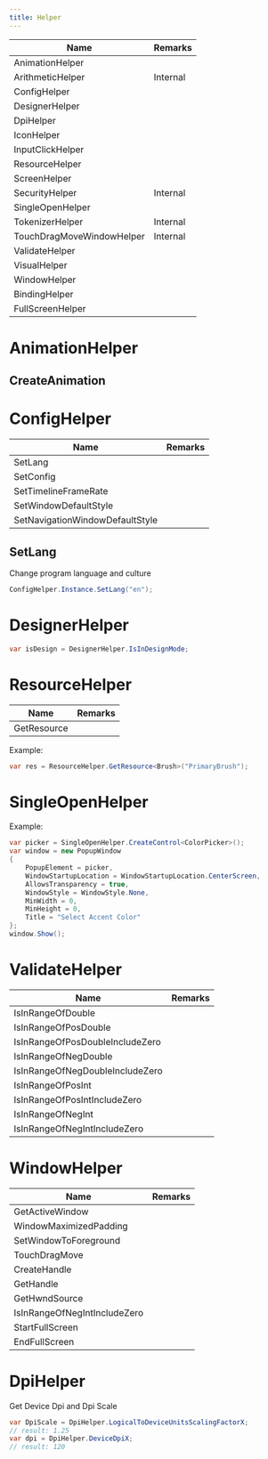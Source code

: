 ```yaml
---
title: Helper
---
```


|Name|Remarks|
|-|-|
|AnimationHelper||
|ArithmeticHelper|Internal|
|ConfigHelper||
|DesignerHelper||
|DpiHelper||
|IconHelper||
|InputClickHelper||
|ResourceHelper||
|ScreenHelper||
|SecurityHelper|Internal|
|SingleOpenHelper||
|TokenizerHelper|Internal|
|TouchDragMoveWindowHelper|Internal|
|ValidateHelper||
|VisualHelper||
|WindowHelper||
|BindingHelper||
|FullScreenHelper||

# AnimationHelper
## CreateAnimation

# ConfigHelper
|Name|Remarks|
|-|-|
|SetLang||
|SetConfig||
|SetTimelineFrameRate||
|SetWindowDefaultStyle||
|SetNavigationWindowDefaultStyle||

## SetLang
Change program language and culture

```cs
ConfigHelper.Instance.SetLang("en");
``` 

# DesignerHelper

```cs
var isDesign = DesignerHelper.IsInDesignMode;
```

# ResourceHelper
|Name|Remarks|
|-|-|
|GetResource||

Example:

```cs
var res = ResourceHelper.GetResource<Brush>("PrimaryBrush");
```

# SingleOpenHelper

Example:

```cs
var picker = SingleOpenHelper.CreateControl<ColorPicker>();
var window = new PopupWindow
{
    PopupElement = picker,
    WindowStartupLocation = WindowStartupLocation.CenterScreen,
    AllowsTransparency = true,
    WindowStyle = WindowStyle.None,
    MinWidth = 0,
    MinHeight = 0,
    Title = "Select Accent Color"
};
window.Show();
```

# ValidateHelper
|Name|Remarks|
|-|-|
|IsInRangeOfDouble||
|IsInRangeOfPosDouble||
|IsInRangeOfPosDoubleIncludeZero||
|IsInRangeOfNegDouble||
|IsInRangeOfNegDoubleIncludeZero||
|IsInRangeOfPosInt||
|IsInRangeOfPosIntIncludeZero||
|IsInRangeOfNegInt||
|IsInRangeOfNegIntIncludeZero||

# WindowHelper
|Name|Remarks|
|-|-|
|GetActiveWindow||
|WindowMaximizedPadding||
|SetWindowToForeground||
|TouchDragMove||
|CreateHandle||
|GetHandle||
|GetHwndSource||
|IsInRangeOfNegIntIncludeZero||
|StartFullScreen||
|EndFullScreen||

# DpiHelper

Get Device Dpi and Dpi Scale

```cs
var DpiScale = DpiHelper.LogicalToDeviceUnitsScalingFactorX;
// result: 1.25
var dpi = DpiHelper.DeviceDpiX;
// result: 120

```